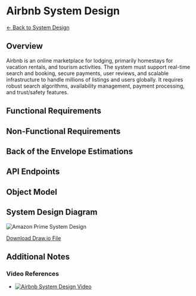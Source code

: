 # Airbnb System Design

[← Back to System Design](../system-design.md)

## Overview

Airbnb is an online marketplace for lodging, primarily homestays for vacation rentals, and tourism activities. The system must support real-time search and booking, secure payments, user reviews, and scalable infrastructure to handle millions of listings and users globally. It requires robust search algorithms, availability management, payment processing, and trust/safety features.

## Functional Requirements

## Non-Functional Requirements

## Back of the Envelope Estimations

## API Endpoints

## Object Model

## System Design Diagram

![Amazon Prime System Design](template.svg)

[Download Draw.io File](template.drawio)

## Additional Notes

### Video References

- [![Airbnb System Design Video](https://img.youtube.com/vi/m67Mjbx6DMY/0.jpg)](https://www.youtube.com/watch?v=m67Mjbx6DMY)
